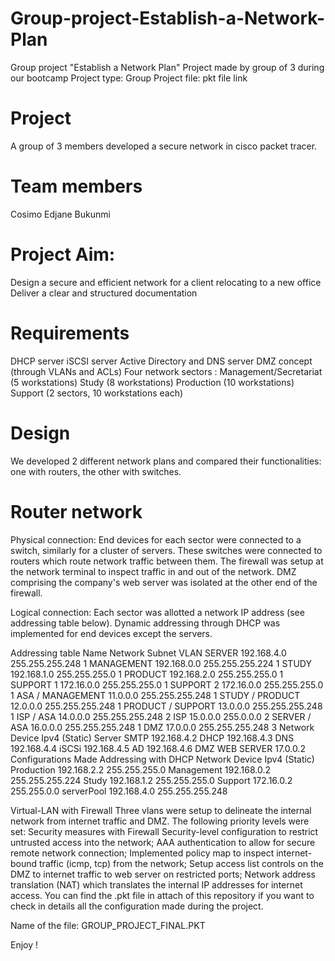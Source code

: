 # Group-project-Establish-a-Network-Plan
Group project "Establish a Network Plan" Project made by group of 3 during our bootcamp  Project type: Group Project file: pkt file link


# Project
A group of 3 members developed a secure network in cisco packet tracer.

# Team members
Cosimo
Edjane
Bukunmi

# Project Aim:

Design a secure and efficient network for a client relocating to a new office
Deliver a clear and structured documentation

# Requirements

DHCP server
iSCSI server
Active Directory and DNS server
DMZ concept (through VLANs and ACLs)
Four network sectors :
Management/Secretariat (5 workstations)
Study (8 workstations)
Production (10 workstations)
Support (2 sectors, 10 workstations each)

# Design
We developed 2 different network plans and compared their functionalities: one with routers, the other with switches.

# Router network
Physical connection: End devices for each sector were connected to a switch, similarly for a cluster of servers. These switches were connected to routers which route network traffic between them. The firewall was setup at the network terminal to inspect traffic in and out of the network. DMZ comprising the company's web server was isolated at the other end of the firewall.

Logical connection: Each sector was allotted a network IP address (see addressing table below). Dynamic addressing through DHCP was implemented for end devices except the servers.

Addressing table
Name	Network	Subnet	VLAN
SERVER	192.168.4.0	255.255.255.248	1
MANAGEMENT	192.168.0.0	255.255.255.224	1
STUDY	192.168.1.0	255.255.255.0	1
PRODUCT	192.168.2.0	255.255.255.0	1
SUPPORT 1	172.16.0.0	255.255.255.0	1
SUPPORT 2	172.16.0.0	255.255.255.0	1
ASA / MANAGEMENT	11.0.0.0	255.255.255.248	1
STUDY / PRODUCT	12.0.0.0	255.255.255.248	1
PRODUCT / SUPPORT	13.0.0.0	255.255.255.248	1
ISP / ASA	14.0.0.0	255.255.255.248	2
ISP	15.0.0.0	255.0.0.0	2
SERVER / ASA	16.0.0.0	255.255.255.248	1
DMZ	17.0.0.0	255.255.255.248	3
Network	Device	Ipv4 (Static)
Server	SMTP	192.168.4.2
DHCP	192.168.4.3
DNS	192.168.4.4
iSCSi	192.168.4.5
AD	192.168.4.6
DMZ	WEB SERVER	17.0.0.2
Configurations Made
Addressing with DHCP
Network	Device	Ipv4 (Static)
Production	192.168.2.2	255.255.255.0
Management	192.168.0.2	255.255.255.224
Study	192.168.1.2	255.255.255.0
Support	172.16.0.2	255.255.0.0
serverPool	192.168.4.0	255.255.255.248

Virtual-LAN with Firewall
Three vlans were setup to delineate the internal network from internet traffic and DMZ. The following priority levels were set:
Security measures with Firewall
Security-level configuration to restrict untrusted access into the network;
AAA authentication to allow for secure remote network connection;
Implemented policy map to inspect internet-bound traffic (icmp, tcp) from the network;
Setup access list controls on the DMZ to internet traffic to web server on restricted ports;
Network address translation (NAT) which translates the internal IP addresses for internet access.
You can find the .pkt file in attach of this repository if you want to check in details all the configuration made during the project.

Name of the file: GROUP_PROJECT_FINAL.PKT

Enjoy !
